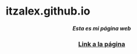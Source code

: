 <h1>itzalex.github.io</h1>
<center><h5>Esta es mi página web</h5></center>
<center><h3><a href="http://itzalex.github.io">Link a la página</a></h3></center>
